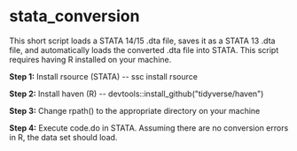 # stata_conversion
This short script loads a STATA 14/15 .dta file, saves it as a STATA 13 .dta file, and automatically loads the converted .dta file into STATA. This script requires having R installed on your machine. 

<b>Step 1:</b> Install rsource (STATA) -- ssc install rsource

<b>Step 2:</b> Install haven (R) -- devtools::install_github("tidyverse/haven")

<b>Step 3:</b> Change rpath() to the appropriate directory on your machine

<b>Step 4:</b> Execute code.do in STATA. Assuming there are no conversion errors in R, the data set should load. 
